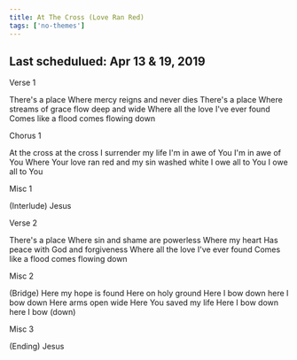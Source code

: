 ```yaml
---
title: At The Cross (Love Ran Red)
tags: ['no-themes']
---
```


## Last schedulued: Apr 13 & 19, 2019          

Verse 1

There's a place
Where mercy reigns and never dies
There's a place
Where streams of grace flow deep and wide
Where all the love I've ever found
Comes like a flood comes flowing down

Chorus 1

At the cross at the cross
I surrender my life
I'm in awe of You I'm in awe of You
Where Your love ran red and my sin washed white
I owe all to You I owe all to You

Misc 1

(Interlude)
Jesus

Verse 2

There's a place
Where sin and shame are powerless
Where my heart
Has peace with God and forgiveness
Where all the love I've ever found
Comes like a flood comes flowing down

Misc 2

(Bridge)
Here my hope is found
Here on holy ground
Here I bow down here I bow down
Here arms open wide
Here You saved my life
Here I bow down here I bow (down)

Misc 3

(Ending)
Jesus
